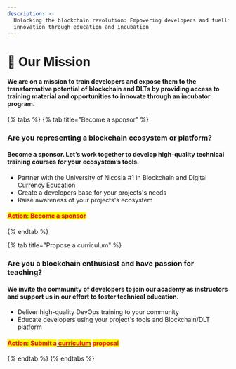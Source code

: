 ```yaml
---
description: >-
  Unlocking the blockchain revolution: Empowering developers and fuelling
  innovation through education and incubation
---
```


# 🚀 Our Mission

#### We are on a mission to train developers and expose them to the transformative potential of blockchain and DLTs by providing access to training material and opportunities to innovate through an incubator program.

{% tabs %}
{% tab title="Become a sponsor" %}
### Are you representing a blockchain ecosystem or platform? <a href="#yui_3_17_2_1_1680851453438_41" id="yui_3_17_2_1_1680851453438_41"></a>

#### Become a sponsor. Let’s work together to develop high-quality technical training courses for your ecosystem’s tools.

* Partner with the University of Nicosia #1 in Blockchain and Digital Currency Education
* Create a developers base for your projects's needs
* Raise awareness of your projects's ecosystem

#### <mark style="color:red;">Action: Become a sponsor</mark>
{% endtab %}

{% tab title="Propose a curriculum" %}
### Are you a blockchain enthusiast and have passion for teaching?

#### We invite the community of developers to join our academy as instructors and support us in our effort to foster technical education.

* Deliver high-quality DevOps training to your community
* Educate developers using your project's tools and Blockchain/DLT platform

#### <mark style="color:red;">Action: Submit a</mark>[ <mark style="color:red;">curriculum</mark>](https://unic.typeform.com/to/Ubodkm) <mark style="color:red;">proposal</mark>
{% endtab %}
{% endtabs %}

